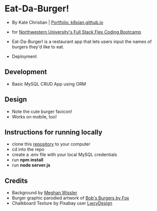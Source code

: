 # Eat-Da-Burger! 
* By Kate Christian | [Portfolio: k8xian.github.io](https://k8xian.github.io)
* for [Northwestern University's Full Stack Flex Coding Bootcamp](https://bootcamp.northwestern.edu/coding/)
* Eat-Da-Burger! is a restaurant app that lets users input the names of burgers they'd like to eat.

* Deployment

## Development
* Basic MySQL CRUD App using ORM

## Design
* Note the cute burger favicon! 
* Works on mobile, too! 

## Instructions for running locally
* clone this [repository](https://github.com/k8xian/burger) to your computer
* cd into the repo
* create a .env file with your local MySQL credentials
* run **npm install**
* run **node server.js**


## Credits
* Background by [Meghan Wissler](https://www.artstation.com/artwork/YxaXY)
* Burger graphic parodied artwork of [Bob's Burgers by Fox](https://www.fox.com/bobs-burgers/)
* Chalkboard Texture by Pixabay user [LwcyDesign](https://pixabay.com/en/texture-chalkboard-vintage-rustic-1155341/)